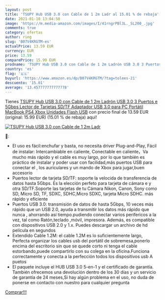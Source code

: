 ```yaml
---
layout: post
title: 'TSUPY Hub USB 3.0 con Cable de 1 2m Ladr al 15.01 % de rebaja'
date: 2021-01-10 13:04:50
image: 'https://m.media-amazon.com/images/I/41rngrPBl3L._SL200_.jpg'
comments: true
category: ofertas
author: ring
slug: 'B07V4KRGTM-es'
actualPrice: 13.59 EUR
currency: EUR
price: 13.59
comparePrice: 15.99 EUR
prodname: 'TSUPY Hub USB 3.0 con Cable de 1 2m Ladrón USB 3.0 3 Puertos e 5Gbps Lector de Tarjetas SD/TF Adaptador USB 3.0 para PC  Portátil  MacBook  PS4  Xbox  Unidades Flash USB'
country: 'es'
flag: '🇪🇸'
buyurl: 'https://www.amazon.es/dp/B07V4KRGTM/?tag=tolees-21'
descuento: '15.01'
average: '13.457777777777778'
---
```


Tienes [TSUPY Hub USB 3.0 con Cable de 1 2m Ladrón USB 3.0 3 Puertos e 5Gbps Lector de Tarjetas SD/TF Adaptador USB 3.0 para PC  Portátil  MacBook  PS4  Xbox  Unidades Flash USB](https://www.amazon.es/dp/B07V4KRGTM/?tag=tolees-21) con precio final de  13.59 EUR (original: 15.99 EUR) (15.01 %  de rebaja) aqui!

[![TSUPY Hub USB 3.0 con Cable de 1 2m Ladr](https://m.media-amazon.com/images/I/41rngrPBl3L._SL200_.jpg)](https://www.amazon.es/dp/B07V4KRGTM/?tag=tolees-21)

🔎:

- El uso es fácil:enchufar y basta, no necesita driver Plug-and-Play, Fácil de instalar: Intercambiable en caliente, Conectable en caliente，Va mucho más rápido y el cable es muy largo, por lo que también es práctico de instalar y poder usar con facilidad,más puertos USB para conectar el , los auriculares y un mando de Xbox para jugar,buen accesorio
- Puertos lector de tarjeta SD/TF: soporte la velocida de transferencia de datos hasta 5Gbps. Es la elección perfeto para tarjeta de cámara e y otra SD/TF.Soporte las tarjetas de tu Cámara Nikon, Canon, Sony como SD, Micro SD, TF, SDXC, SDHC,Micro SDXC, tarjeta Micro SDHC. más rápido y eficiente
- Puertos USB 3.0: transmisión de datos de hasta 5Gbps, 10 veces más rápido que un USB 2.0, ayuda a transmitir los datos más rápido que nunca , ahorrando así tiempo.pudiendo conectar varios perifericos a la vez, tal como Ratón,teclado ,móvil, impresora. Además, es compatible con dispositivos USB 2.0 y 1.x. Puedes descargar un archivo de hd película en segundos
- Extendido Cable 1.2M: el cable 1.2M es lo suficientemente largo, Perfecta organizar los cables usb del portátil de sobremesa,ponerlo encima del escritorio sin que se quede corto ni tenga el cable estorbando,puede compartirlo con su colega en la oficina.Funciona correctamente y conecta a la perfección todos los dispositivos usb A puetos
- El paquete incluye el HUB USB 3.0 5-en-1 y el certificado de garantía. También ofrecemos una devolución dentro de los 30 días y un servicio de garantía de 24 meses,Si hay algún problema en el uso, no duda de ponerse en contacto con nuestro para cualquier pregunta

[Comprar!!!](https://www.amazon.es/dp/B07V4KRGTM/?tag=tolees-21)
